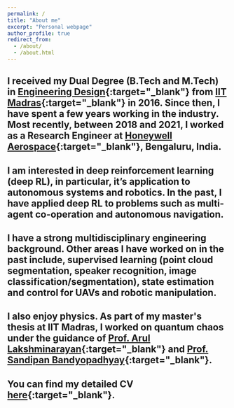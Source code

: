 ```yaml
---
permalink: /
title: "About me"
excerpt: "Personal webpage"
author_profile: true
redirect_from: 
  - /about/
  - /about.html
---
```


## I received my Dual Degree (B.Tech and M.Tech) in [Engineering Design](https://ed.iitm.ac.in){:target="_blank"} from [IIT Madras](https://www.iitm.ac.in/){:target="_blank"} in 2016. Since then, I have spent a few years working in the industry. Most recently, between 2018 and 2021, I worked as a Research Engineer at [Honeywell Aerospace](https://aerospace.honeywell.com){:target="_blank"}, Bengaluru, India.

## I am interested in deep reinforcement learning (deep RL), in particular, it’s application to autonomous systems and robotics. In the past, I have applied deep RL to problems such as multi-agent co-operation and autonomous navigation.

## I have a strong multidisciplinary engineering background. Other areas I have worked on in the past include, supervised learning (point cloud segmentation, speaker recognition, image classification/segmentation), state estimation and control for UAVs and robotic manipulation.

## I also enjoy physics. As part of my master's thesis at IIT Madras, I worked on quantum chaos under the guidance of [Prof. Arul Lakshminarayan](https://physics.iitm.ac.in/~arul/index.html){:target="_blank"} and [Prof. Sandipan Bandyopadhyay](https://ed.iitm.ac.in/~sandipan/){:target="_blank"}. 

## You can find my detailed CV [here](https://adi3e08.github.io/files/cv.pdf){:target="_blank"}.
